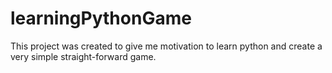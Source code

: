 # learningPythonGame
This project was created to give me motivation to learn python and create a very simple straight-forward game.
